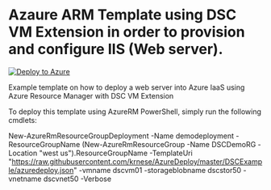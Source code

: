 # Azaure ARM Template using DSC VM Extension in order to provision and configure IIS (Web server).
[![Deploy to Azure](http://azuredeploy.net/deploybutton.png)](https://portal.azure.com/#create/Microsoft.Template/uri/https%3A%2F%2Fraw.githubusercontent.com%2Fkrnese%2Fazuredeploy%2Fmaster%2FDSCExample%2Fazuredeploy.json) 

Example template on how to deploy a web server into Azure IaaS using Azure Resource Manager with DSC VM Extension

To deploy this template using AzureRM PowerShell, simply run the following cmdlets:

New-AzureRmResourceGroupDeployment -Name demodeployment -ResourceGroupName (New-AzureRmResourceGroup -Name DSCDemoRG -Location "west us").ResourceGroupName -TemplateUri "https://raw.githubusercontent.com/krnese/AzureDeploy/master/DSCExample/azuredeploy.json" -vmname dscvm01 -storageblobname dscstor50 -vnetname dscvnet50 -Verbose



